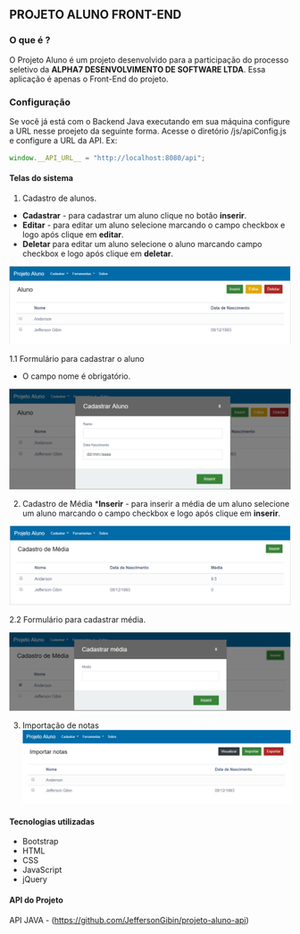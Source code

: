 ## PROJETO ALUNO FRONT-END


### O que é ?

O Projeto Aluno é um projeto desenvolvido para a participação do processo seletivo da **ALPHA7 DESENVOLVIMENTO DE SOFTWARE LTDA**.
Essa aplicação é apenas o Front-End do projeto.


### Configuração
Se você já está com o Backend Java executando em sua máquina configure a URL nesse proejeto da seguinte forma.
Acesse o diretório /js/apiConfig.js e configure a URL da API. 
Ex: 

```javascript
window.__API_URL__ = "http://localhost:8080/api";
```

#### Telas do sistema


1. Cadastro de alunos.
* **Cadastrar** - para cadastrar um aluno clique no botão **inserir**.
* **Editar** - para editar um aluno selecione marcando o campo checkbox e logo após clique em **editar**.
* **Deletar** para editar um aluno selecione o aluno marcando campo checkbox e logo após clique em **deletar**.

![github-small](telas/cadastro-aluno.png)

1.1 Formulário para cadastrar o aluno
* O campo nome é obrigatório.

![github-small](telas/form-cadastroaluno.png)


2. Cadastro de Média
***Inserir** - para inserir a média de um aluno selecione um aluno marcando o campo checkbox e logo após clique em **inserir**.

![](telas/cadastro-media.png)


2.2 Formulário para cadastrar média. 

![github-small](telas/form-cadastromedia.png)

3. Importação de notas
![](telas/importacao-notas.png)

#### Tecnologias utilizadas
* Bootstrap
* HTML
* CSS
* JavaScript
* jQuery




#### API do Projeto

API JAVA - (https://github.com/JeffersonGibin/projeto-aluno-api)
